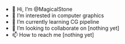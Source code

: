 - 👋 Hi, I’m @MagicalStone
- 👀 I’m interested in computer graphics
- 🌱 I’m currently learning CG pipeline
- 💞️ I’m looking to collaborate on [nothing yet]
- 📫 How to reach me [nothing yet]

<!---
MagicalStone/MagicalStone is a ✨ special ✨ repository because its `README.md` (this file) appears on your GitHub profile.
You can click the Preview link to take a look at your changes.
--->
